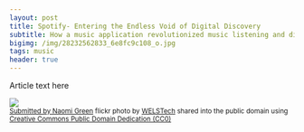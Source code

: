 ```yaml
---
layout: post
title: Spotify- Entering the Endless Void of Digital Discovery
subtitle: How a music application revolutionized music listening and discovery
bigimg: /img/28232562833_6e8fc9c108_o.jpg
tags: music
header: true
---
```

Article text here




<a title="Submitted by Naomi Green" href="https://flickr.com/photos/90468817@N05/28232562833"><img src="https://farm9.static.flickr.com/8872/28232562833_e7a53f57a8.jpg" /></a><br /><small><a title="Submitted by Naomi Green" href="https://flickr.com/photos/90468817@N05/28232562833">Submitted by Naomi Green</a> flickr photo by <a href="https://flickr.com/people/90468817@N05">WELSTech</a> shared into the public domain using <a href="https://creativecommons.org/publicdomain/zero/1.0/">Creative Commons Public Domain Dedication (CC0)</a> </small>
